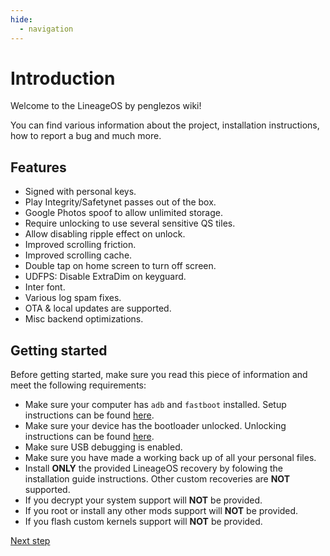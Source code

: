 ```yaml
---
hide:
  - navigation
---
```


# Introduction

Welcome to the LineageOS by penglezos wiki!

You can find various information about the project, installation instructions, how to report a bug and much more.

## Features 

* Signed with personal keys.
* Play Integrity/Safetynet passes out of the box.
* Google Photos spoof to allow unlimited storage.
* Require unlocking to use several sensitive QS tiles.
* Allow disabling ripple effect on unlock.
* Improved scrolling friction.
* Improved scrolling cache.
* Double tap on home screen to turn off screen.
* UDFPS: Disable ExtraDim on keyguard.
* Inter font.
* Various log spam fixes.
* OTA & local updates are supported.
* Misc backend optimizations.

## Getting started

Before getting started, make sure you read this piece of information and meet the following requirements:

* Make sure your computer has `adb` and `fastboot` installed. Setup instructions can be found [here](https://wiki.lineageos.org/adb_fastboot_guide.html).
* Make sure your device has the bootloader unlocked. Unlocking instructions can be found [here](https://new.c.mi.com/global/post/101245).
* Make sure USB debugging is enabled.
* Make sure you have made a working back up of all your personal files.
* Install **ONLY** the provided LineageOS recovery by folowing the installation guide instructions. Other custom recoveries are **NOT** supported.
* If you decrypt your system support will **NOT** be provided.
* If you root or install any other mods support will **NOT** be provided.
* If you flash custom kernels support will **NOT** be provided.

<a href="devices" class="md-button">Next step</a>